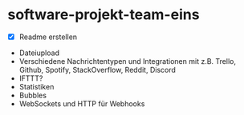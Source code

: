 # software-projekt-team-eins
- [x] Readme erstellen
* Dateiupload
* Verschiedene Nachrichtentypen und Integrationen mit z.B. Trello, Github, Spotify, StackOverflow, Reddit, Discord
* IFTTT?
* Statistiken
* Bubbles
* WebSockets und HTTP für Webhooks
